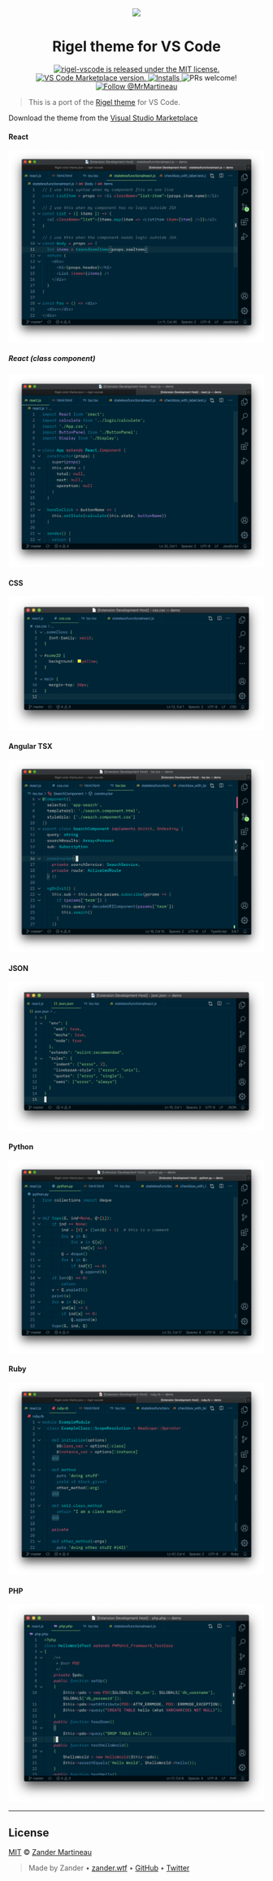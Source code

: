 <div align="center">
  <img
    src="https://user-images.githubusercontent.com/12150276/62868142-d9a16100-bd0c-11e9-8d25-9e28afa6df37.png"
    width="640"
  />

  <h1>Rigel theme for VS Code</h1>

  <p>
    <a
      href="https://github.com/MrMartineau/rigel-vscode/blob/master/LICENSE"
    >
      <img
        src="https://img.shields.io/badge/license-MIT-blue.svg"
        alt="rigel-vscode is released under the MIT license."
      />
    </a>
    <a href="https://marketplace.visualstudio.com/items?itemName=mrmartineau.rigel-vscode">
      <img
        src="https://vsmarketplacebadge.apphb.com/version/mrmartineau.rigel-vscode.svg"
        alt="VS Code Marketplace version."
      />
    </a>
    <a
      href="https://marketplace.visualstudio.com/items?itemName=mrmartineau.rigel-vscode"
    >
      <img
        src="https://vsmarketplacebadge.apphb.com/installs-short/mrmartineau.rigel-vscode.svg"
        alt="Installs"
      />
    </a>
    <img
      src="https://img.shields.io/badge/PRs-welcome-brightgreen.svg"
      alt="PRs welcome!"
    />
    <a href="https://twitter.com/intent/follow?screen_name=MrMartineau">
      <img
        src="https://img.shields.io/twitter/follow/MrMartineau.svg?label=Follow%20@MrMartineau"
        alt="Follow @MrMartineau"
      />
    </a>
  </p>
</div>

> This is a port of the [Rigel theme](https://rigel.netlify.app/) for VS Code.

Download the theme from the [Visual Studio Marketplace](https://marketplace.visualstudio.com/items?itemName=mrmartineau.rigel-vscode)

#### React

![](https://github.com/mrmartineau/rigel-vscode/raw/main/assets/react-js.png)

##### React (class component)

![](https://github.com/mrmartineau/rigel-vscode/raw/main/assets/react-class-js.png)

#### CSS

![](https://github.com/mrmartineau/rigel-vscode/raw/main/assets/css.png)

#### Angular TSX

![](https://github.com/mrmartineau/rigel-vscode/raw/main/assets/angular-tsx.png)

#### JSON

![](https://github.com/mrmartineau/rigel-vscode/raw/main/assets/json.png)

#### Python

![](https://github.com/mrmartineau/rigel-vscode/raw/main/assets/python.png)

#### Ruby

![](https://github.com/mrmartineau/rigel-vscode/raw/main/assets/ruby.png)

#### PHP

![](https://github.com/mrmartineau/rigel-vscode/raw/main/assets/php.png)

---

## License

[MIT](https://choosealicense.com/licenses/mit/) © [Zander Martineau](https://zander.wtf)

> Made by Zander • [zander.wtf](https://zander.wtf) • [GitHub](https://github.com/mrmartineau/) • [Twitter](https://twitter.com/mrmartineau/)
